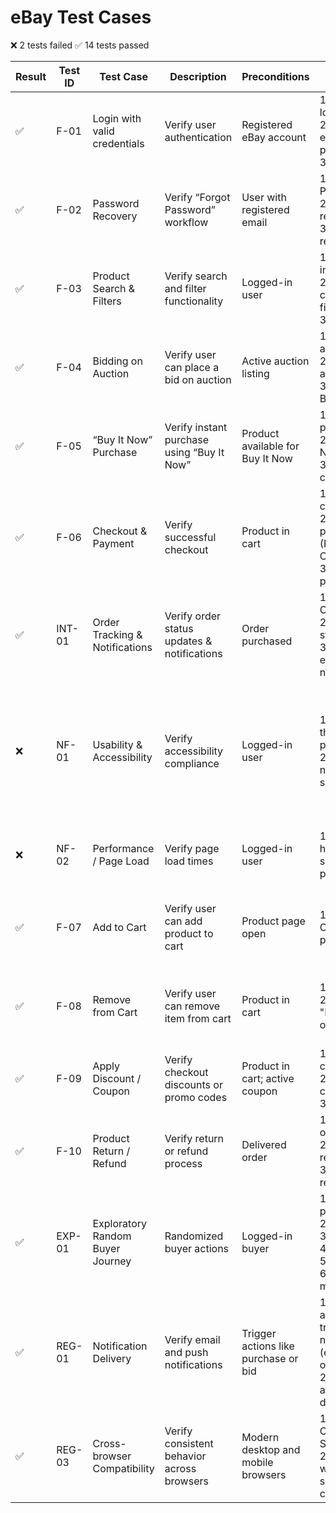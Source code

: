# eBay Test Cases 
❌ 2 tests failed
✅ 14 tests passed

| Result | Test ID | Test Case                        | Description                                      | Preconditions              | Steps                                                                                   | Expected Result                                              | Type                              | Priority |
|--------|---------|----------------------------------|--------------------------------------------------|----------------------------|------------------------------------------------------------------------------------------|----------------------------------------------------------------|-----------------------------------|----------|
| ✅     | F-01    | Login with valid credentials     | Verify user authentication                       | Registered eBay account     | 1. Navigate to login page<br>2. Enter valid email & password<br>3. Click "Login"        | User successfully logged in                                    | Functional / Manual / Automation | Critical |
| ✅     | F-02    | Password Recovery                | Verify “Forgot Password” workflow                | User with registered email  | 1. Click "Forgot Password"<br>2. Enter registered email<br>3. Follow recovery link      | Password reset email sent; user can reset password            | Functional / Manual              | High     |
| ✅     | F-03    | Product Search & Filters         | Verify search and filter functionality           | Logged-in user              | 1. Enter keyword in search bar<br>2. Apply category & price filters<br>3. Sort results  | Results match search & filters                                 | Functional / Manual / Automation | Critical |
| ✅     | F-04    | Bidding on Auction               | Verify user can place a bid on auction           | Active auction listing      | 1. Navigate to auction page<br>2. Enter bid amount<br>3. Click "Place Bid"              | Bid accepted; confirmation displayed; bid reflected in listing | Functional / Manual / Automation | Critical |
| ✅     | F-05    | “Buy It Now” Purchase            | Verify instant purchase using “Buy It Now”       | Product available for Buy It Now | 1. Navigate to product page<br>2. Click "Buy It Now"<br>3. Complete checkout       | Order confirmed immediately; payment processed                | Functional / Manual / Automation | Critical |
| ✅     | F-06    | Checkout & Payment               | Verify successful checkout                       | Product in cart             | 1. Go to checkout<br>2. Select payment method (PayPal/Credit Card)<br>3. Complete payment | Order confirmation displayed; payment successful              | Functional / Manual / Automation | Critical |
| ✅     | INT-01  | Order Tracking & Notifications   | Verify order status updates & notifications      | Order purchased             | 1. Go to "My Orders"<br>2. View order status<br>3. Verify email/push/SMS notification  | Correct status displayed; notifications received              | Integration / Manual             | High     |
| ❌     | NF-01   | Usability & Accessibility        | Verify accessibility compliance                  | Logged-in user              | 1. Navigate through key pages<br>2. Test keyboard navigation & screen reader           | Pages navigable via keyboard; some elements are duplicated in a screen reader; text readable | Non-Functional / Manual          | Medium   |
| ❌     | NF-02   | Performance / Page Load          | Verify page load times                           | Logged-in user              | 1. Navigate to homepage, search page, product page                                     | Pages doesn't load within acceptable threshold  | Non-Functional / Manual / Automation | High     |
| ✅     | F-07    | Add to Cart                      | Verify user can add product to cart              | Product page open           | 1. Click "Add to Cart" on a product page                                                | Product appears in cart with correct quantity and price        | Functional / Manual / Automation | Critical |
| ✅     | F-08    | Remove from Cart                 | Verify user can remove item from cart            | Product in cart             | 1. Go to cart<br>2. Click "Remove/Delete" on a product                                 | Product removed; cart updates correctly; totals recalculated   | Functional / Manual / Automation | Critical |
| ✅     | F-09    | Apply Discount / Coupon          | Verify checkout discounts or promo codes         | Product in cart; active coupon | 1. Go to checkout<br>2. Enter coupon code<br>3. Apply                              | Discount applied; total price updated correctly                | Functional / Manual / Automation | Medium   |
| ✅     | F-10    | Product Return / Refund          | Verify return or refund process                  | Delivered order             | 1. Navigate to order<br>2. Request return/refund<br>3. Submit request                  | Return request processed; refund issued correctly              | Functional / Manual / Automation | High     |
| ✅     | EXP-01  | Exploratory Random Buyer Journey | Randomized buyer actions                         | Logged-in buyer             | 1. Search products<br>2. Add to cart<br>3. Place bid<br>4. Buy It Now<br>5. Checkout<br>6. Send messages | No crashes; all flows behave correctly | Exploratory / Manual             | Medium   |
| ✅     | REG-01  | Notification Delivery             | Verify email and push notifications              | Trigger actions like purchase or bid | 1. Perform actions that trigger notifications (e.g., place order, bid)<br>2. Check email and mobile device | Email and push notifications are received timely and contain correct content | Regression / Integration / Manual | High     |
| ✅      | REG-03  | Cross-browser Compatibility       | Verify consistent behavior across browsers       | Modern desktop and mobile browsers    | 1. Open eBay on Chrome, Firefox, Safari, Edge<br>2. Perform key workflows (login, search, checkout) | UI and functionality behave consistently across browsers | Regression / Manual / Automation | High     |
